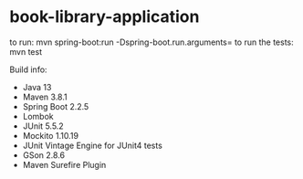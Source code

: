 # book-library-application

to run: mvn spring-boot:run -Dspring-boot.run.arguments=<JSON file path>
to run the tests: mvn test

Build info:
  - Java 13
  - Maven 3.8.1
  - Spring Boot 2.2.5
  - Lombok
  - JUnit 5.5.2
  - Mockito 1.10.19
  - JUnit Vintage Engine for JUnit4 tests
  - GSon 2.8.6
  - Maven Surefire Plugin 
  
